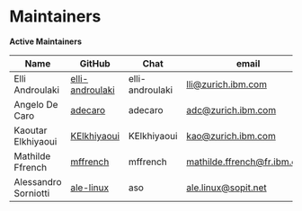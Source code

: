 Maintainers
===========

**Active Maintainers**

| Name | GitHub | Chat | email
|------|--------|------|----------------------
| Elli Androulaki | [elli-androulaki][elli-androulaki] | elli-androulaki | <lli@zurich.ibm.com>
| Angelo De Caro | [adecaro][adecaro] | adecaro | <adc@zurich.ibm.com>
| Kaoutar Elkhiyaoui | [KElkhiyaoui][KElkhiyaoui] | KElkhiyaoui | <kao@zurich.ibm.com>
| Mathilde Ffrench | [mffrench][mffrench] | mffrench | <mathilde.ffrench@fr.ibm.com>
| Alessandro Sorniotti | [ale-linux][ale-linux] | aso | <ale.linux@sopit.net>

[elli-androulaki]: https://github.com/elli-androulaki
[adecaro]: https://github.com/adecaro
[KElkhiyaoui]: https://github.com/KElkhiyaoui
[mffrench]: https://github.com/mffrench
[ale-linux]: https://github.com/ale-linux
